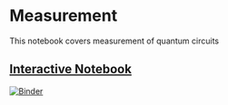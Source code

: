 # Measurement
This notebook covers measurement of quantum circuits

## [Interactive Notebook](https://gesis.mybinder.org/binder/v2/gh/The-Singularity-Research/measurement/59553430b6cf36d5d05038470edad5b4600d105e?filepath=measurements.ipynb)
[![Binder](https://mybinder.org/badge_logo.svg)](https://mybinder.org/v2/gh/The-Singularity-Research/measurement/master?filepath=measurements.ipynb)
